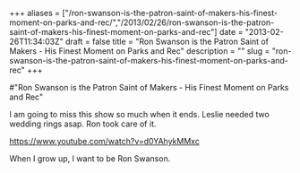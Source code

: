 +++
aliases = ["/ron-swanson-is-the-patron-saint-of-makers-his-finest-moment-on-parks-and-rec/","/2013/02/26/ron-swanson-is-the-patron-saint-of-makers-his-finest-moment-on-parks-and-rec"]
date = "2013-02-26T11:34:03Z"
draft = false
title = "Ron Swanson is the Patron Saint of Makers - His Finest Moment on Parks and Rec"
description = ""
slug = "ron-swanson-is-the-patron-saint-of-makers-his-finest-moment-on-parks-and-rec"
+++

#"Ron Swanson is the Patron Saint of Makers - His Finest Moment on Parks and Rec"

I am going to miss this show so much when it ends. Leslie needed two wedding rings asap. Ron took care of it.

https://www.youtube.com/watch?v=d0YAhykMMxc

When I grow up, I want to be Ron Swanson.
